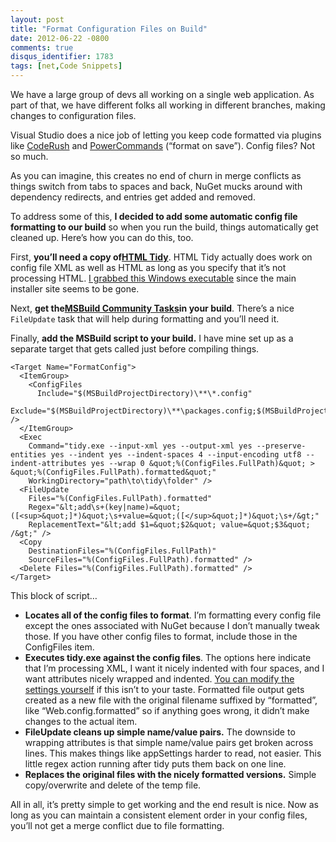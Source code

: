 ```yaml
---
layout: post
title: "Format Configuration Files on Build"
date: 2012-06-22 -0800
comments: true
disqus_identifier: 1783
tags: [net,Code Snippets]
---
```

We have a large group of devs all working on a single web application.
As part of that, we have different folks all working in different
branches, making changes to configuration files.

Visual Studio does a nice job of letting you keep code formatted via
plugins like
[CodeRush](http://www.devexpress.com/Products/Visual_Studio_Add-in/Coding_Assistance/)
and
[PowerCommands](http://visualstudiogallery.msdn.microsoft.com/e5f41ad9-4edc-4912-bca3-91147db95b99)
(“format on save”). Config files? Not so much.

As you can imagine, this creates no end of churn in merge conflicts as
things switch from tabs to spaces and back, NuGet mucks around with
dependency redirects, and entries get added and removed.

To address some of this, **I decided to add some automatic config file
formatting to our build** so when you run the build, things
automatically get cleaned up. Here’s how you can do this, too.

First, **you’ll need a copy of**[**HTML
Tidy**](http://tidy.sourceforge.net/). HTML Tidy actually does work on
config file XML as well as HTML as long as you specify that it’s not
processing HTML. [I grabbed this Windows
executable](http://www.paehl.com/open_source/?HTML_Tidy_for_Windows)
since the main installer site seems to be gone.

Next, **get the**[**MSBuild Community
Tasks**](https://github.com/loresoft/msbuildtasks)**in your build**.
There’s a nice `FileUpdate` task that will help during formatting and
you’ll need it.

Finally, **add the MSBuild script to your build.** I have mine set up as
a separate target that gets called just before compiling things.

    <Target Name="FormatConfig">
      <ItemGroup>
        <ConfigFiles
          Include="$(MSBuildProjectDirectory)\**\*.config"
          Exclude="$(MSBuildProjectDirectory)\**\packages.config;$(MSBuildProjectDirectory)\**\NuGet.config;$(MSBuildProjectDirectory)\**\repositories.config" />
      </ItemGroup>
      <Exec
        Command="tidy.exe --input-xml yes --output-xml yes --preserve-entities yes --indent yes --indent-spaces 4 --input-encoding utf8 --indent-attributes yes --wrap 0 &quot;%(ConfigFiles.FullPath)&quot; > &quot;%(ConfigFiles.FullPath).formatted&quot;"
        WorkingDirectory="path\to\tidy\folder" />
      <FileUpdate
        Files="%(ConfigFiles.FullPath).formatted"
        Regex="&lt;add\s+(key|name)=&quot;([<sup>&quot;]*)&quot;\s+value=&quot;([</sup>&quot;]*)&quot;\s+/&gt;"
        ReplacementText="&lt;add $1=&quot;$2&quot; value=&quot;$3&quot; /&gt;" />
      <Copy
        DestinationFiles="%(ConfigFiles.FullPath)"
        SourceFiles="%(ConfigFiles.FullPath).formatted" />
      <Delete Files="%(ConfigFiles.FullPath).formatted" />
    </Target>

This block of script…

-   **Locates all of the config files to format**. I’m formatting every
    config file except the ones associated with NuGet because I don’t
    manually tweak those. If you have other config files to format,
    include those in the ConfigFiles item.
-   **Executes tidy.exe against the config files**. The options here
    indicate that I’m processing XML, I want it nicely indented with
    four spaces, and I want attributes nicely wrapped and indented. [You
    can modify the settings
    yourself](http://tidy.sourceforge.net/docs/quickref.html) if this
    isn’t to your taste. Formatted file output gets created as a new
    file with the original filename suffixed by “formatted”, like
    “Web.config.formatted” so if anything goes wrong, it didn’t make
    changes to the actual item.
-   **FileUpdate cleans up simple name/value pairs.** The downside to
    wrapping attributes is that simple name/value pairs get broken
    across lines. This makes things like appSettings harder to read, not
    easier. This little regex action running after tidy puts them back
    on one line.
-   **Replaces the original files with the nicely formatted versions.**
    Simple copy/overwrite and delete of the temp file.

All in all, it’s pretty simple to get working and the end result is
nice. Now as long as you can maintain a consistent element order in your
config files, you’ll not get a merge conflict due to file formatting.

